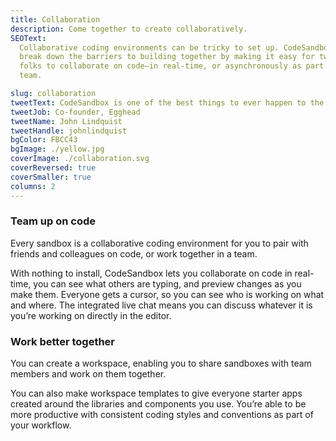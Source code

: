 ```yaml
---
title: Collaboration
description: Come together to create collaboratively.
SEOText:
  Collaborative coding environments can be tricky to set up. CodeSandbox helps
  break down the barriers to building together by making it easy for two or more
  folks to collaborate on code—in real-time, or asynchronously as part of a
  team.

slug: collaboration
tweetText: CodeSandbox is one of the best things to ever happen to the internet.
tweetJob: Co-founder, Egghead
tweetName: John Lindquist
tweetHandle: johnlindquist
bgColor: FBCC43
bgImage: ./yellow.jpg
coverImage: ./collaboration.svg
coverReversed: true
coverSmaller: true
columns: 2
---
```


<div>

### Team up on code

Every sandbox is a collaborative coding environment for you to pair with friends
and colleagues on code, or work together in a team.

With nothing to install, CodeSandbox lets you collaborate on code in real-time,
you can see what others are typing, and preview changes as you make them.
Everyone gets a cursor, so you can see who is working on what and where. The
integrated live chat means you can discuss whatever it is you’re working on
directly in the editor.

</div>

<div>

### Work better together

You can create a workspace, enabling you to share sandboxes with team members
and work on them together.

You can also make workspace templates to give everyone starter apps created
around the libraries and components you use. You’re able to be more productive
with consistent coding styles and conventions as part of your workflow.

</div>
